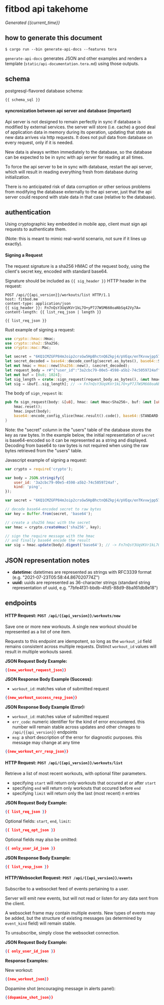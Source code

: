 # fitbod api takehome

*Generated {{current_time}}*

## how to generate this document

```console
$ cargo run --bin generate-api-docs --features tera
```

`generate-api-docs` generates JSON and other examples and renders a template (`static/api-documentation.tera.md`)
using those outputs.

## schema

postgresql-flavored database schema:

```sql
{{ schema_sql }}
```

#### syncronization between api server and database (important)

Api server is not designed to remain perfectly in sync if database is modified by external services. the server will store (i.e. cache)
a good deal of application data in memory during its operation, updating that state as new data arrives via http requests. It does
not pull data from database on every request, only if it is needed.

New data is always written immediately to the database, so the database can be expected to be in sync with api server for reading
at all times.

To force the api server to be in sync with database, restart the api server, which will result in reading everything fresh from
database during initialization.

There is no anticipated risk of data corruption or other serious problems from modifying the database externally to the 
api server, just that the api server could respond with stale data in that case (relative to the database).

## authentication

Using cryptographic key embedded in mobile app, client must sign api requests to authenticate them.

(Note: this is meant to mimic real-world scenario, not sure if it lines up exactly).

#### Signing a Request

The request signature is a sha256 HMAC of the request body, using the client's secret key, encoded with standard base64.

Signature should be included as `{{ sig_header }}` HTTP header in the request:

```
POST /api/{{api_version}}/workouts/list HTTP/1.1
host: fitbod.me
content-type: application/json
{{ sig_header }}: Fn7nQsY3UqVKVr1kL7O+yP7J7WSM660oaNbSq42Vy7A=
content-length: {{ list_req_json | length }}

{{ list_req_json }}
```

Rust example of signing a request:

```rust
use crypto::hmac::Hmac;
use crypto::sha2::Sha256;
use crypto::mac::Mac;

let secret = "6KQ1CMZGFP84mJoip2crsGw5HpBhctnQ6Zkpj4/pVEqx/enTKvvwjpp57Nq7JS9gqjxyM1PtXcEHJxC0gag+dA==";
let secret_decoded = base64::decode_config(secret.as_bytes(), base64::STANDARD).unwrap();
let mut hmac = Hmac::new(Sha256::new(), &secret_decoded);
let request_body = r#"{"user_id":"3a2cbc79-00e5-4598-a5b2-74c5059724af","kind":"ping"}"#;
let mut buf = [0u8; 1024];
let sig_length = crate::sign_request(request_body.as_bytes(), &mut hmac, &mut buf[..]);
let sig = &buf[..sig_length]; // -> Fn7nQsY3UqVKVr1kL7O+yP7J7WSM660oaNbSq42Vy7A=
```

The body of `sign_request` is:

```rust
pub fn sign_request(body: &[u8], hmac: &mut Hmac<Sha256>, buf: &mut [u8]) -> usize {
    hmac.reset();
    hmac.input(body);
    base64::encode_config_slice(hmac.result().code(), base64::STANDARD, buf)
}
```

Note: the "secret" column in the "users" table of the database stores the key as raw bytes. In the example below, the
initial representation of `secret` is base64-encoded so it can be represented as a string and displayed. Decoding from
base64 to raw bytes is not required when using the raw bytes retrieved from the "users" table.

Javascript example of signing a request:

```javascript
var crypto = require('crypto');

var body = JSON.stringify({
    user_id: '3a2cbc79-00e5-4598-a5b2-74c5059724af',
    kind: 'ping',
});

var secret = "6KQ1CMZGFP84mJoip2crsGw5HpBhctnQ6Zkpj4/pVEqx/enTKvvwjpp57Nq7JS9gqjxyM1PtXcEHJxC0gag+dA==";

// decode base64-encoded secret to raw bytes
var key = Buffer.from(secret, 'base64');

// create a sha256 hmac with the secret
var hmac = crypto.createHmac('sha256', key);

// sign the require message with the hmac
// and finally base64 encode the result
var sig = hmac.update(body).digest('base64'); // -> Fn7nQsY3UqVKVr1kL7O+yP7J7WSM660oaNbSq42Vy7A=
```

## JSON representation notes

- **datetime:** datetimes are represented as strings with RFC3339 format (e.g. "2021-07-23T05:58:44.867020774Z")
- **uuid:** uuids are represented as 36-character strings (standard string representation of uuid, e.g. "7bfe4f31-bbdb-4fd5-88d9-8ba161db8e18")

## endpoints

#### HTTP Request: `POST /api/{{api_version}}/workouts/new`

Save one or more new workouts. A single new workout should be represented as a list of one item.

Requests to this endpoint are idempotent, so long as the `workout_id` field remains consistent across
multiple requests. Distinct `workout_id` values will result in multiple workouts saved.

**JSON Request Body Example:**

```json
{{new_workout_request_json}}
```

**JSON Response Body Example (Success):**

- `workout_id`: matches value of submitted request

```json
{{new_workout_success_resp_json}}
```

**JSON Response Body Example (Error):**

- `workout_id`: matches value of submitted request
- `err_code`: numeric identifier for the kind of error encountered. this number will remain
   stable across updates and other chnages to `/api/{{api_version}}` endpoints
- `msg`: a short description of the error for diagnostic purposes. this message may change
   at any time

```json
{{new_workout_err_resp_json}}
```

#### HTTP Request: `POST /api/{{api_version}}/workouts/list`

Retrieve a list of most recent workouts, with optional filter parameters.

- specifying `start` will return only workouts that occured at or after `start`
- specifying `end` will return only workouts that occured before `end`
- specifying `limit` will return only the last (most recent) *n* entries

**JSON Request Body Example:**

```json
{{ list_req_json }}
```

Optional fields: `start`, `end`, `limit`:

```json
{{ list_req_opt_json }}
```

Optional fields may also be omitted:

```json
{{ only_user_id_json }}
```

**JSON Response Body Example:**

```json
{{ list_resp_json }}
```

#### HTTP/Websocket Request: `POST /api/{{api_version}}/events`

Subscribe to a websocket feed of events pertaining to a user.

Server will emit new events, but will not read or listen for any data sent from the client.

A websocket frame may contain multiple events. New types of events may be added, but the structure
of existing messages (as determined by `event_kind` field) will remain stable.

To unsubscribe, simply close the websocket connection.

**JSON Request Body Example:**

```json
{{ only_user_id_json }}
```

**Response Examples:**

New workout:

```json
{{new_workout_json}}
```

Dopamine shot (encouraging message in alerts panel):

```json
{{dopamine_shot_json}}
```

